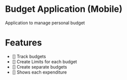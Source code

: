 # Budget Application (Mobile)

Application to manage personal budget

# Features
- [] Track budgets
- [] Create Limits for each budget
- [] Create separate budgets
- [] Shows each expenditure

 
